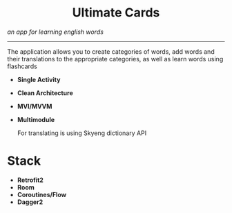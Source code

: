 <h1 align="center">Ultimate Cards</h1>

_an app for learning english words_

---

The application allows you to create categories of words, add words and their translations to the appropriate categories, as well as learn words using flashcards

- **Single Activity**
- **Clean Architecture**
- **MVI/MVVM**
- **Multimodule**

  For translating is using Skyeng dictionary API


# Stack

- **Retrofit2**
- **Room**
- **Coroutines/Flow**
- **Dagger2**
